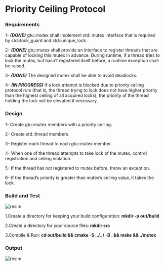 # Priority Ceiling Protocol

### Requirements

1- ***(DONE)*** gtu::mutex shall implement std::mutex interface that is required by std::lock_guard
and std::unique_lock.

2- ***(DONE)*** gtu::mutex shall provide an interface to register threads that are capable of locking
this mutex in advance. During runtime, if a thread tries to lock the mutex, but hasn’t registered
itself before, a runtime exception shall be raised.

3- ***(DONE)*** The designed mutex shall be able to avoid deadlocks.

4- ***(IN PROGRESS)*** If a lock attempt is blocked due to priority ceiling protocol rule (that is,
the thread trying to lock does not have higher priority than the highest ceiling of all acquired
locks), the priority of the thread holding the lock will be elevated if necessary.

### Design

1- Create gtu::mutex members with a priority ceiling.

2- Create std::thread members.

3- Register each thread to each gtu::mutex member.

4- When one of the thread attempts to take lock of the mutex, control registration and
ceiling violation.

5- If the thread has not registered to mutex before, throw an exception.

6- If the thread’s priority is greater than mutex’s ceiling value, it takes the lock.

### Build and Test

![resim](https://user-images.githubusercontent.com/44584158/170895949-1edc0c4d-a9e7-4d04-87bf-344d28b39ea7.png)

1.Create a directory for keeping your build configuration: **mkdir -p out/build**

2.Create a directory for your source files: **mkdir src**

3.Compile & Run: **cd out/build && cmake -S ../../ -B . && make && ./mutex**

### Output

![resim](https://user-images.githubusercontent.com/44584158/170895632-d8d10396-a5a8-4785-a3a1-69595815baaf.png)


